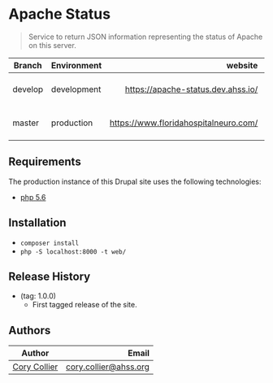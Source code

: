 # Apache Status
> Service to return JSON information representing the status of Apache on this server.

| Branch  | Environment |                                      website | status | coverage |
|---------|-------------|---------------------------------------------:|-------:|---------:|
| develop | development | https://apache-status.dev.ahss.io/ | [![build status](https://gitlab.floridahospital.org/corycollier/apache-status/badges/develop/build.svg)](https://gitlab.floridahospital.org/corycollier/apache-status/commits/develop) | [![coverage report](https://gitlab.floridahospital.org/corycollier/apache-status/badges/develop/coverage.svg)](https://gitlab.floridahospital.org/corycollier/apache-status/commits/develop)
| master  | production  | https://www.floridahospitalneuro.com/     | [![build status](https://gitlab.floridahospital.org/corycollier/apache-status/badges/master/build.svg)](https://gitlab.floridahospital.org/corycollier/apache-status/commits/master) | [![coverage report](https://gitlab.floridahospital.org/corycollier/apache-status/badges/master/coverage.svg)](https://gitlab.floridahospital.org/corycollier/apache-status/commits/master) |


## Requirements
The production instance of this Drupal site uses the following technologies:
* [php 5.6](https://php.net)

## Installation
* `composer install`
* `php -S localhost:8000 -t web/`

## Release History
* (tag: 1.0.0)
    * First tagged release of the site.

## Authors
| Author | Email |
|--------|------:|
| [Cory Collier](https://gitlab.floridahospital.org/u/corycollier) | <cory.collier@ahss.org> |
